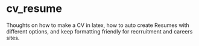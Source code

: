 # cv_resume
Thoughts on how to make a CV in latex, how to auto create Resumes with different options, and keep formatting friendly for recrruitment and careers sites.
